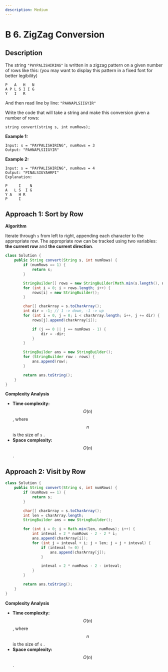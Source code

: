 ```yaml
---
description: Medium
---
```


# B 6. ZigZag Conversion

## Description

The string `"PAYPALISHIRING"` is written in a zigzag pattern on a given number of rows like this: \(you may want to display this pattern in a fixed font for better legibility\)

```text
P   A   H   N
A P L S I I G
Y   I   R
```

And then read line by line: `"PAHNAPLSIIGYIR"`

Write the code that will take a string and make this conversion given a number of rows:

```text
string convert(string s, int numRows);
```

**Example 1:**

```text
Input: s = "PAYPALISHIRING", numRows = 3
Output: "PAHNAPLSIIGYIR"
```

**Example 2:**

```text
Input: s = "PAYPALISHIRING", numRows = 4
Output: "PINALSIGYAHRPI"
Explanation:

P     I    N
A   L S  I G
Y A   H R
P     I
```

## Approach 1: Sort by Row

**Algorithm**

Iterate through `s` from left to right, appending each character to the appropriate row. The appropriate row can be tracked using two variables: **the current row** and **the current direction**.

```java
class Solution {
    public String convert(String s, int numRows) {
        if (numRows == 1) {
            return s;
        }

        StringBuilder[] rows = new StringBuilder[Math.min(s.length(), numRows)];
        for (int i = 0; i < rows.length; i++) {
            rows[i] = new StringBuilder();
        }

        char[] charArray = s.toCharArray();
        int dir = -1; // 1 -> down, -1 -> up
        for (int i = 0, j = 0; i < charArray.length; i++, j += dir) {
            rows[j].append(charArray[i]);

            if (j == 0 || j == numRows - 1) {
                dir = -dir;
            }
        }

        StringBuilder ans = new StringBuilder();
        for (StringBuilder row : rows) {
            ans.append(row);
        }

        return ans.toString();
    }
}
```

**Complexity Analysis**

* **Time complexity:** $$O(n)$$, where $$n$$ is the size of `s` .
* **Space complexity:** $$O(n)$$.

## Approach 2: Visit by Row

```java
class Solution {
    public String convert(String s, int numRows) {
        if (numRows == 1) {
            return s;
        }

        char[] charArray = s.toCharArray();
        int len = charArray.length;
        StringBuilder ans = new StringBuilder();

        for (int i = 0; i < Math.min(len, numRows); i++) {
            int inteval = 2 * numRows - 2 - 2 * i;
            ans.append(charArray[i]);
            for (int j = inteval + i; j < len; j = j + inteval) {
                if (inteval != 0) {
                    ans.append(charArray[j]);
                }

                inteval = 2 * numRows - 2 - inteval;
            }
        }

        return ans.toString();
    }
}
```

**Complexity Analysis**

* **Time complexity:** $$O(n)$$, where $$n$$ is the size of `s` .
* **Space complexity:** $$O(n)$$.

